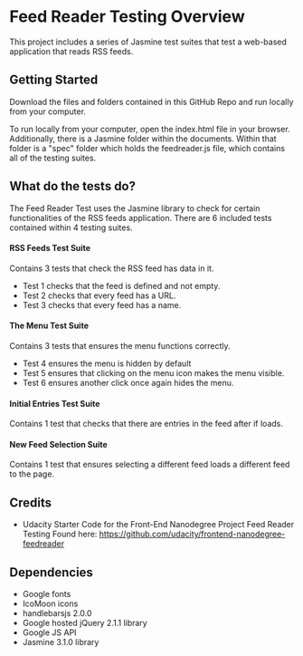 # Feed Reader Testing Overview

This project includes a series of Jasmine test suites that test a web-based application that reads RSS feeds.

## Getting Started

Download the files and folders contained in this GitHub Repo and run locally from your computer.

To run locally from your computer, open the index.html file in your browser. Additionally, there is a Jasmine folder within the documents. Within that folder is a "spec" folder which holds the feedreader.js file, which contains all of the testing suites.


## What do the tests do?

The Feed Reader Test uses the Jasmine library to check for certain functionalities of the RSS feeds application. There are 6 included tests contained within 4 testing suites.

#### RSS Feeds Test Suite

Contains 3 tests that check the RSS feed has data in it.
* Test 1 checks that the feed is defined and not empty.
* Test 2 checks that every feed has a URL.
* Test 3 checks that every feed has a name.

#### The Menu Test Suite

Contains 3 tests that ensures the menu functions correctly.
* Test 4 ensures the menu is hidden by default
* Test 5 ensures that clicking on the menu icon makes the menu visible.
* Test 6 ensures another click once again hides the menu.

#### Initial Entries Test Suite

Contains 1 test that checks that there are entries in the feed after if loads.

#### New Feed Selection Suite

Contains 1 test that ensures selecting a different feed loads a different feed to the page.

## Credits

* Udacity Starter Code for the Front-End Nanodegree Project Feed Reader Testing Found here: https://github.com/udacity/frontend-nanodegree-feedreader

## Dependencies

* Google fonts
* IcoMoon icons
* handlebarsjs 2.0.0
* Google hosted jQuery 2.1.1 library
* Google JS API
* Jasmine 3.1.0 library
